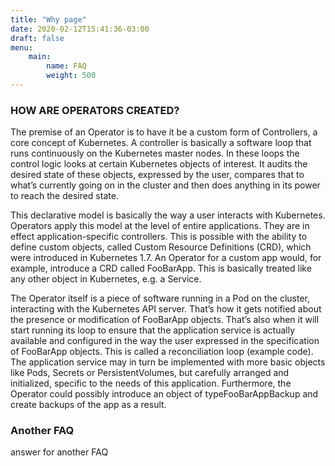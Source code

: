 ```yaml
---
title: "Why page"
date: 2020-02-12T15:41:36-03:00
draft: false
menu: 
    main:
        name: FAQ
        weight: 500
---
```


### HOW ARE OPERATORS CREATED?

The premise of an Operator is to have it be a custom form of Controllers, a core concept of Kubernetes. A controller is basically a software loop that runs continuously on the Kubernetes master nodes. In these loops the control logic looks at certain Kubernetes objects of interest. It audits the desired state of these objects, expressed by the user, compares that to what’s currently going on in the cluster and then does anything in its power to reach the desired state.

This declarative model is basically the way a user interacts with Kubernetes. Operators apply this model at the level of entire applications. They are in effect application-specific controllers. This is possible with the ability to define custom objects, called Custom Resource Definitions (CRD), which were introduced in Kubernetes 1.7. An Operator for a custom app would, for example, introduce a CRD called FooBarApp. This is basically treated like any other object in Kubernetes, e.g. a Service.

The Operator itself is a piece of software running in a Pod on the cluster, interacting with the Kubernetes API server. That’s how it gets notified about the presence or modification of FooBarApp objects. That’s also when it will start running its loop to ensure that the application service is actually available and configured in the way the user expressed in the specification of FooBarApp objects. This is called a reconciliation loop (example code). The application service may in turn be implemented with more basic objects like Pods, Secrets or PersistentVolumes, but carefully arranged and initialized, specific to the needs of this application. Furthermore, the Operator could possibly introduce an object of typeFooBarAppBackup and create backups of the app as a result.
    
### Another FAQ

answer for another FAQ